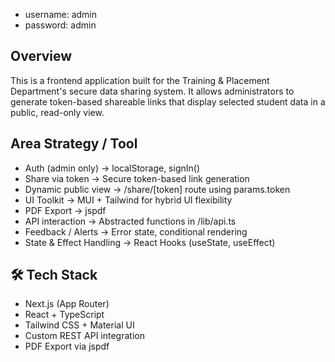 - username: admin 
- password: admin

## Overview
This is a frontend application built for the Training & Placement Department's secure data sharing system. It allows administrators to generate token-based shareable links that display selected student data in a public, read-only view.

## Area	Strategy / Tool
- Auth (admin only)	-> localStorage, signIn() 
- Share via token	-> Secure token-based link generation
- Dynamic public view	-> /share/[token] route using params.token
- UI Toolkit -> MUI + Tailwind for hybrid UI flexibility
- PDF Export ->	jspdf
- API interaction -> Abstracted functions in /lib/api.ts
- Feedback / Alerts	-> Error state, conditional rendering
- State & Effect Handling	-> React Hooks (useState, useEffect)

## 🛠️ Tech Stack
- Next.js (App Router)
- React + TypeScript
- Tailwind CSS + Material UI
- Custom REST API integration
- PDF Export via jspdf
